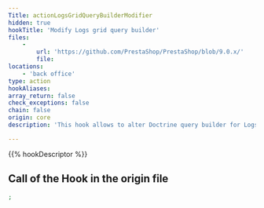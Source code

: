```yaml
---
Title: actionLogsGridQueryBuilderModifier
hidden: true
hookTitle: 'Modify Logs grid query builder'
files:
    -
        url: 'https://github.com/PrestaShop/PrestaShop/blob/9.0.x/'
        file: 
locations:
    - 'back office'
type: action
hookAliases: 
array_return: false
check_exceptions: false
chain: false
origin: core
description: 'This hook allows to alter Doctrine query builder for Logs grid'

---
```


{{% hookDescriptor %}}

## Call of the Hook in the origin file

```php
;
```
